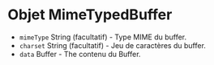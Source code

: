 # Objet MimeTypedBuffer

* `mimeType` String (facultatif) - Type MIME du buffer.
* `charset` String (facultatif) - Jeu de caractères du buffer.
* `data` Buffer - The contenu du Buffer.
